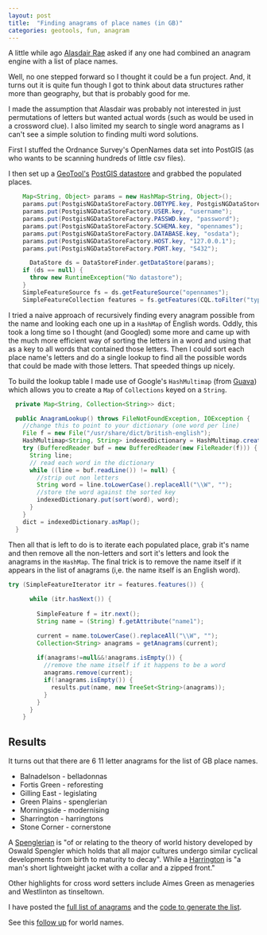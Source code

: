 ```yaml
---
layout: post
title:  "Finding anagrams of place names (in GB)"
categories: geotools, fun, anagram
---
```


A little while ago [Alasdair
Rae](https://twitter.com/undertheraedar/status/940308258916585474)
asked if any one had combined an anagram engine with a list of place names.

Well, no one stepped forward so I thought it could be a fun project. And, it
turns out it is quite fun though I got to think about data structures rather
more than geography, but that is probably good for me. 

I made the assumption that Alasdair was probably not interested in just
permutations of letters but wanted actual words (such as would be used in a
crossword clue). I also limited my search to single word anagrams as I can't see
a simple solution to finding multi word solutions.

First I stuffed the Ordnance Survey's OpenNames data set into PostGIS (as who
wants to be scanning hundreds of little csv files). 

I then set up a [GeoTool's](http://geotools.org) [PostGIS
datastore](http://docs.geotools.org/stable/userguide/library/jdbc/postgis.html) and grabbed the populated places.

~~~~java
    Map<String, Object> params = new HashMap<String, Object>();
    params.put(PostgisNGDataStoreFactory.DBTYPE.key, PostgisNGDataStoreFactory.DBTYPE.sample);
    params.put(PostgisNGDataStoreFactory.USER.key, "username");
    params.put(PostgisNGDataStoreFactory.PASSWD.key, "password");
    params.put(PostgisNGDataStoreFactory.SCHEMA.key, "opennames");
    params.put(PostgisNGDataStoreFactory.DATABASE.key, "osdata");
    params.put(PostgisNGDataStoreFactory.HOST.key, "127.0.0.1");
    params.put(PostgisNGDataStoreFactory.PORT.key, "5432");

	  DataStore ds = DataStoreFinder.getDataStore(params);
    if (ds == null) {
      throw new RuntimeException("No datastore");
    }
    SimpleFeatureSource fs = ds.getFeatureSource("opennames");
    SimpleFeatureCollection features = fs.getFeatures(CQL.toFilter("type = 'populatedPlace'"));
~~~~

I tried a naive approach of recursively finding every anagram possible from the name and looking each one up in a `HashMap` of English words. Oddly, this took a
long time so I thought (and Googled) some more and came up with the much more
efficient way of sorting the letters in a word and using that as a key to all
words that contained those letters. Then I could sort each place name's letters
and do a single lookup to find all the possible words that could be made with
those letters. That speeded things up nicely.

To build the lookup table I made use of Google's `HashMultimap` (from
[Guava](https://github.com/google/guava)) which allows you to create a `Map` of
`Collections` keyed on a `String`.

~~~~java
  private Map<String, Collection<String>> dict;

  public AnagramLookup() throws FileNotFoundException, IOException {
    //change this to point to your dictionary (one word per line)
    File f = new File("/usr/share/dict/british-english");
    HashMultimap<String, String> indexedDictionary = HashMultimap.create();
    try (BufferedReader buf = new BufferedReader(new FileReader(f))) {
      String line;
      // read each word in the dictionary
      while ((line = buf.readLine()) != null) {
        //strip out non letters
        String word = line.toLowerCase().replaceAll("\\W", "");
        //store the word against the sorted key
        indexedDictionary.put(sort(word), word);
      }
    }
    dict = indexedDictionary.asMap();
  }
~~~~

Then all that is left to do is to iterate each populated place, grab it's name
and then remove all the non-letters and sort it's letters and look the anagrams
in the `HashMap`. The final trick is to remove the name itself if it appears in
the list of anagrams (i,e. the name itself is an English word).

~~~~java
try (SimpleFeatureIterator itr = features.features()) {
      
      while (itr.hasNext()) {
        
        SimpleFeature f = itr.next();
        String name = (String) f.getAttribute("name1");

        current = name.toLowerCase().replaceAll("\\W", "");
        Collection<String> anagrams = getAnagrams(current);
        
        if(anagrams!=null&&!anagrams.isEmpty()) {
          //remove the name itself if it happens to be a word
          anagrams.remove(current);
          if(!anagrams.isEmpty()) {
            results.put(name, new TreeSet<String>(anagrams));
          }
        }
      }
    }
~~~~

Results
-------

It turns out that there are 6 11 letter anagrams for the list of GB place names.

+ Balnadelson - belladonnas
+ Fortis Green - reforesting
+ Gilling East - legislating
+ Green Plains - spenglerian
+ Morningside - modernising
+ Sharrington - harringtons
+ Stone Corner - cornerstone


A [Spenglerian](https://www.merriam-webster.com/dictionary/Spenglerian)
is "of or relating to the theory of world history developed by
Oswald Spengler which holds that all major cultures undergo similar
cyclical developments from birth to maturity to decay". While a
[Harrington](https://en.oxforddictionaries.com/definition/harrington)
is "a man's short lightweight jacket with a collar and a zipped front."

Other highlights for cross word setters include Aimes Green as menageries and
Westlinton as tinseltown. 

I have posted the [full list of anagrams](https://gitlab.com/snippets/1689724) and the [code to generate the
list](https://gitlab.com/snippets/1689722).

See this [follow
up](https://blog.ianturton.com/geotools/fun/anagram/2017/12/20/anagrams-world.html) for world names.
